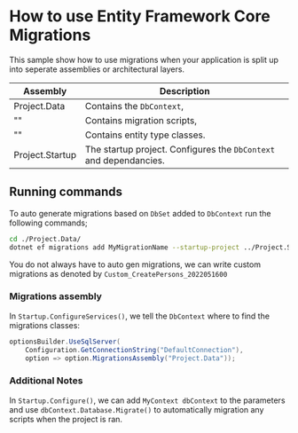 How to use Entity Framework Core Migrations
========================================

This sample show how to use migrations when your application is split up into seperate assemblies or
architectural layers. 

Assembly         | Description
---------------- | -----------
Project.Data     | Contains the `DbContext`,
""               | Contains migration scripts,
""               | Contains entity type classes.
Project.Startup  | The startup project. Configures the `DbContext` and dependancies.

Running commands
----------------
To auto generate migrations based on `DbSet` added to `DbContext` run the following commands;

```sh
cd ./Project.Data/
dotnet ef migrations add MyMigrationName --startup-project ../Project.Startup/
```

You do not always have to auto gen migrations, we can write custom migrations as denoted by `Custom_CreatePersons_2022051600`

### Migrations assembly
In `Startup.ConfigureServices()`, we tell the `DbContext` where to find the migrations classes:

```cs
optionsBuilder.UseSqlServer(
    Configuration.GetConnectionString("DefaultConnection"),
    option => option.MigrationsAssembly("Project.Data"));
```

### Additional Notes
In `Startup.Configure()`, we can add `MyContext dbContext` to the parameters and use `dbContext.Database.Migrate()` to automatically migration any scripts when the project is ran.
